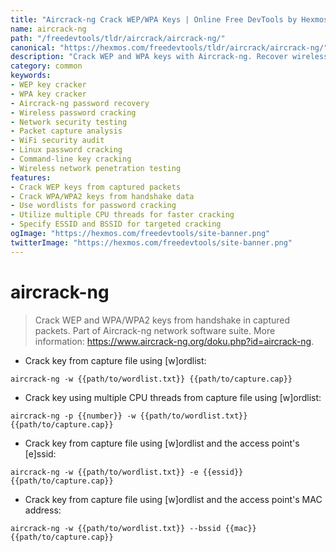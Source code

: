 ```yaml
---
title: "Aircrack-ng Crack WEP/WPA Keys | Online Free DevTools by Hexmos"
name: aircrack-ng
path: "/freedevtools/tldr/aircrack/aircrack-ng/"
canonical: "https://hexmos.com/freedevtools/tldr/aircrack/aircrack-ng/"
description: "Crack WEP and WPA keys with Aircrack-ng. Recover wireless passwords from captured network packets effectively. Free online tool, no registration required."
category: common
keywords:
- WEP key cracker
- WPA key cracker
- Aircrack-ng password recovery
- Wireless password cracking
- Network security testing
- Packet capture analysis
- WiFi security audit
- Linux password cracking
- Command-line key cracking
- Wireless network penetration testing
features:
- Crack WEP keys from captured packets
- Crack WPA/WPA2 keys from handshake data
- Use wordlists for password cracking
- Utilize multiple CPU threads for faster cracking
- Specify ESSID and BSSID for targeted cracking
ogImage: "https://hexmos.com/freedevtools/site-banner.png"
twitterImage: "https://hexmos.com/freedevtools/site-banner.png"
---
```


# aircrack-ng

> Crack WEP and WPA/WPA2 keys from handshake in captured packets.
> Part of Aircrack-ng network software suite.
> More information: <https://www.aircrack-ng.org/doku.php?id=aircrack-ng>.

- Crack key from capture file using [w]ordlist:

`aircrack-ng -w {{path/to/wordlist.txt}} {{path/to/capture.cap}}`

- Crack key using multiple CPU threads from capture file using [w]ordlist:

`aircrack-ng -p {{number}} -w {{path/to/wordlist.txt}} {{path/to/capture.cap}}`

- Crack key from capture file using [w]ordlist and the access point's [e]ssid:

`aircrack-ng -w {{path/to/wordlist.txt}} -e {{essid}} {{path/to/capture.cap}}`

- Crack key from capture file using [w]ordlist and the access point's MAC address:

`aircrack-ng -w {{path/to/wordlist.txt}} --bssid {{mac}} {{path/to/capture.cap}}`
